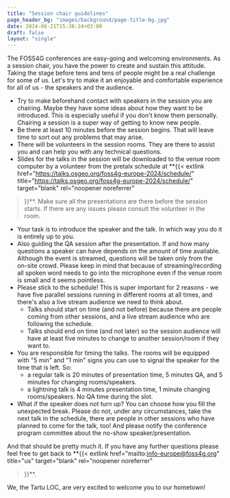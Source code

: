 ```yaml
---
title: "Session chair guidelines"
page_header_bg: "images/background/page-title-bg.jpg"
date: 2024-06-21T15:38:24+03:00
draft: false
layout: "single"
---
```


The FOSS4G conferences are easy-going and welcoming environments.
As a session chair, you have the power to create and sustain this attitude.
Taking the stage before tens and tens of people might be a real challenge for
some of us. Let's try to make it an enjoyable and comfortable experience for
all of us - the speakers and the audience.

- Try to make beforehand contact with speakers in the session you are chairing.
Maybe they have some ideas about how they want to be introduced. This is especially
useful if you don't know them personally. Chairing a session is a super way of
getting to know new people.
- Be there at least 10 minutes before the session begins. That will leave time
to sort out any problems that may arise.
- There will be volunteers in the session rooms. They are there to assist you
and can help you with any technical questions.
- Slides for the talks in the session will be downloaded to the venue room
computer by a volunteer from the pretalx schedule at
**{{<
    extlink href="https://talks.osgeo.org/foss4g-europe-2024/schedule/"
    title="https://talks.osgeo.org/foss4g-europe-2024/schedule/"
    target="blank" rel="noopener noreferrer"
>}}**. Make sure all the presentations are there before the session starts. If
there are any issues please consult the volunteer in the room.
- Your task is to introduce the speaker and the talk. In which way you do it is
entirely up to you.
- Also guiding the QA session after the presentation. If and how many questions
a speaker can have depends on the amount of time available. Although the event
is streamed, questions will be taken only from the on-site crowd. Please keep
in mind that because of streaming/recording all spoken word needs to go into
the microphone even if the venue room is small and it seems pointless.
- Please stick to the schedule! This is super important for 2 reasons - we have
five parallel sessions running in different rooms at all times, and there's also
a live stream audience we need to think about.
  - Talks should start on time (and not before) because there are people coming
  from other sessions, and a live stream audience who are following the schedule.
  - Talks should end on time (and not later) so the session audience will
  have at least five minutes to change to another session/room if they want to.
- You are responsible for timing the talks. The rooms will be equipped with
"5 min" and "1 min" signs you can use to signal the speaker for the time that
is left. So:
  - a regular talk is 20 minutes of presentation time, 5 minutes QA, and 5 minutes
for changing rooms/speakers.
  - a lightning talk is 4 minutes presentation time, 1 minute changing
rooms/speakers. No QA time during the slot.
- What if the speaker does not turn up? You can choose how you fill the
unexpected break. Please do not, under any circumstances, take the next talk
in the schedule, there are people in other sessions who have planned to come
for the talk, too! And please notify the conference program committee about
the no-show speaker/presentation.

And that should be pretty much it. If you have any further questions please
feel free to get back to
**{{<
    extlink href="mailto:info-europe@foss4g.org"
    title="us"
    target="blank" rel="noopener noreferrer"
>}}**.

We, the Tartu LOC, are very excited to welcome you to our hometown!
